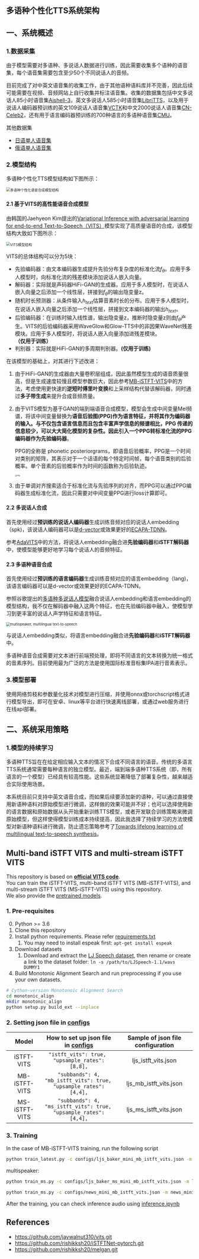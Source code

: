 ## 多语种个性化TTS系统架构

## 一、系统概述

### 1.数据采集

由于模型需要对多语种、多说话人数据进行训练，因此需要收集多个语种的语音集，每个语音集需要包含至少50个不同说话人的音频。

目前完成了对中英文语音集的收集工作，由于其他语种语料库并不完善，因此后续可能需要在视频、音频网站上自行收集并标注语音集。收集的数据集包括中文多说话人85小时语音集[Aishell-3](http://www.aishelltech.com/aishell_3)，英文多说话人585小时语音集[LibriTTS](https://www.openslr.org/60/)，以及用于说话人编码器预训练的英文109说话人语音集[VCTK](https://datashare.is.ed.ac.uk/handle/10283/2651)和中文2000说话人语音集[CN-Celeb2](http://www.openslr.org/82/)，还有用于语言编码器预训练的700种语言的多语种语音集[CMU](http://festvox.org/cmu_wilderness/)。

其他数据集
- [日语单人语音集]()
- [俄语单人语音集](https://doc-04-c0-docs.googleusercontent.com/docs/securesc/jebruk45dpas4pnah0rkdjgqa8d598nv/kkvdlfv114jeafmg8ianvegtmg31a2sm/1664248500000/10824087994591713122/08972607164013668951/1Y6vv--gcDx-S8DieSGaD7WnB86kZLgc_?e=download&ax=ALW9-sAZrwJdz8HVDMak0lkNpPFhahfeu6f8RlWI_0YrUrZdxaFa-911ocfhdjpQXRqIqoxCK83puO4JYSIW7IWAs4u25E1cmFO87tx50Dgs7fZY5yyLsYvAlWkLgyqzqVSO-sgRylLZcyQJx6xTGbvUmxY09YTZN9eTJJGBk75kdp0XIW2K2Ay3qkYCAk_fxlaLaWNZlEBw5pF_z-XySuu_vItsOJfFRBtmEM8mY3Q2G2vrItAuCLTEbmO3TwXDfOFFD9R_F7l4laEPwtikxNe1tp3i9c_B4aGSb282EgAxzYA4pHaPi3dWAc-tDPupeeZfZ2k_FZC4uZldixWJhn3E6jnqcdNo7er8poAz52GBTvhlxCndlxRI2f07zJr7tnxCTj2Ovo823FHwzVL4gcc6TBH7bKo6dwEG469LMI4ErlNtDnfRLjyxwTdgIf0fSlyIdMZW8mEiAg3X5In2tSXM40Xfw3XFfIGZIckQXNovSwebUa9jUXCwZ-xQWunhPVbrsREBm1TuySDMmV72Uwk6HVn4Ww7x3J2pLz3FKdKGVbPISKKGhN9ebalqGbVP0caRV3vP2vwknQHzBm6XjUupgiObPuvJ6OCyLOpH6fIti08BYZk20GKuHx5Dj6NCOFwsPg268BcG3NhAHSXPs3PL6rHREPxOxLb68dA3ULglamn9KgEzyh4U88qAQ7_LNipXLSGcP_FAb18Rzw&uuid=cd09e3e5-3177-4a3c-94e1-e830836151ec&authuser=0)

### 2.模型结构

多语种个性化TTS模型结构如下图所示：

<img src="http://pic.panjiangtao.cn/img/image-20230211162419769.png" alt="多语种个性化语音合成模型结构" style="zoom: 67%;" />

#### 2.1 基于VITS的高性能语音合成模型

由韩国的Jaehyeon Kim提出的[Variational Inference with adversarial learning for end-to-end Text-to-Speech（VITS）](https://arxiv.org/pdf/2106.06103)模型实现了高质量语音的合成，该模型结构大致如下图所示：

<img src="http://pic.panjiangtao.cn/img/image-20230211163902553.png" alt="VITS模型结构" style="zoom:67%;" />

VITS的总体结构可以分为5块：

- 先验编码器：由文本编码器生成提升先验分布复杂度的标准化流$f_θ$。应用于多人模型时，向标准化流的残差模块添加说话人嵌入向量。
- 解码器：实际就是声码器HiFi-GAN的生成器。应用于多人模型时，在说话人嵌入向量之后添加一个线性层，拼接到$f_θ$的输出隐变量z。
- 随机时长预测器：从条件输入$h_{text}$估算音素时长的分布。应用于多人模型时，在说话人嵌入向量之后添加一个线性层，拼接到文本编码器的输出$h_{text}$。
- 后验编码器：在训练时输入线性谱，输出隐变量z，推断时隐变量z则由$f_θ$产生。VITS的后验编码器采用WaveGlow和Glow-TTS中的非因果WaveNet残差模块。应用于多人模型时，将说话人嵌入向量添加进残差模块。**（仅用于训练）**
- 判别器：实际就是HiFi-GAN的多周期判别器。**(仅用于训练)**

在该模型的基础上，对其进行下述改进：

1. 由于HiFi-GAN的生成器由大量卷积层组成，因此虽然模型生成的语音质量很高，但是生成速度较慢且模型参数巨大，因此参考[MB-iSTFT-VITS](https://arxiv.org/pdf/2210.15975)中的方法，考虑使用更快速的**逆短时傅里叶变换**和上采样结构代替该解码器，同时通过**多子带生成**来提升合成音频质量。

2. 由于VITS模型为基于GAN的端到端语音合成模型，模型会生成中间变量Mel频谱，将该中间变量替换为**语音后验图(PPG)**作为语言特征，并将其作为编码器的输入。与不仅包含语言信息而且包含丰富声学信息的频谱相比，PPG 传递的信息较少，可以大大简化模型的复杂性。因此引入一个PPG转标准化流的PPG编码器作为**先验编码器**。

   PPG的全称是 phonetic posteriorgrams，即语音后验概率，PPG是一个时间对类别的矩阵，其表示对于一个话语的每个特定时间帧，每个语音类别的后验概率。单个音素的后验概率作为时间的函数称为后验轨迹。

   <img src="http://pic.panjiangtao.cn/img/20210627215421981.png" alt="img" style="zoom:33%;" />

3. 由于单调对齐搜索适合于标准化流与先验序列的对齐，而PPG可以通过PPG编码器生成标准化流，因此只需要对中间变量PPG进行loss计算即可。

#### 2.2 多说话人合成

首先使用经过**预训练的说话人编码器**生成训练音频对应的说话人embedding（spk)，该说话人编码器可以是[d-vector](https://arxiv.org/pdf/)或效果更好的[ECAPA-TDNN](https://arxiv.org/pdf/2005.07143)。

参考[AdaVITS](https://arxiv.org/pdf/2206.00208)中的方法，将说话人embedding融合进**先验编码器**和**iSTFT解码器**中，使模型能够更好地学习每个说话人的音频特征。

#### 2.3 多语种语音合成

首先使用经过**预训练的语言编码器**生成训练音频对应的语言embedding（lang)，该语言编码器可以是d-vector或效果更好的ECAPA-TDNN。

参照谷歌提出的[多语种多说话人模型](https://arxiv.org/pdf/1907.04448.pdf)融合说话人embedding和语言embedding的模型结构，我不仅在解码器中融入这两个特征，也在先验编码器中融入，使模型学习到更丰富的说话人声学特征和语言特征。

<img src="http://pic.panjiangtao.cn/img/image-20230213180737177.png" alt="multispeaker, multilingual text-to-speech" style="zoom:67%;" />

与说话人embedding类似，将语言embedding融合进**先验编码器**和**iSTFT解码器**中。

多语种语音合成需要对文本进行前端预处理，即将不同语言的文本转换为统一格式的音素序列。目前使用最为广泛的方法是使用国际标准音标集IPA进行音素表示。

### 3.模型部署

使用网络剪枝和参数量化技术对模型进行压缩，并使用onnx或torchscript格式进行模型导出，即可在安卓、linux等平台进行快速离线部署，或通过web服务进行在线api部署。

## 二、系统采用策略

### 1.模型的持续学习

多语种TTS旨在在给定相应输入文本的情况下合成不同语言的语音。传统的多语言TTS系统通常需要每种语言的独立模型。最近，端到端多语种TTS系统（即，所有语言的一个模型）已经具有较高性能。这些系统显著降低了部署复杂性，越来越适合实际使用场景。

本系统目前只支持中英文语音合成，而如果后续要添加新的语种，可以通过直接使用新语种语料对原始模型进行微调，这样做的效果可能并不好；也可以选择使用新的语言数据和原始数据从头开始重新训练TTS模型，或者开发联合训练策略来微调原始模型，但这样使得模型训练成本持续提高，因此我选择了持续学习的方法使模型对新语种语料进行微调，防止遗忘策略参考了[Towards lifelong learning of multilingual text-to-speech synthesis](https://ieeexplore.ieee.org/stamp/stamp.jsp?tp=&arnumber=9746968)。


## Multi-band iSTFT VITS and multi-stream iSTFT VITS 
This repository is based on **[official VITS code](https://github.com/jaywalnut310/vits.git)**.<br>
You can train the iSTFT-VITS, multi-band iSTFT VITS (MB-iSTFT-VITS), and multi-stream iSTFT VITS (MS-iSTFT-VITS) using this repository.<br>
We also provide the [pretrained models](https://drive.google.com/drive/folders/1CKSRFUHMsnOl0jxxJVCeMzyYjaM98aI2?usp=sharing).
### 1. Pre-requisites

0. Python >= 3.6
0. Clone this repository
0. Install python requirements. Please refer [requirements.txt](requirements.txt)
    1. You may need to install espeak first: `apt-get install espeak`
0. Download datasets
    1. Download and extract the [LJ Speech dataset](https://keithito.com/LJ-Speech-Dataset/), then rename or create a link to the dataset folder: `ln -s /path/to/LJSpeech-1.1/wavs DUMMY1`
0. Build Monotonic Alignment Search and run preprocessing if you use your own datasets.
```sh
# Cython-version Monotonoic Alignment Search
cd monotonic_align
mkdir monotonic_align
python setup.py build_ext --inplace
```

### 2. Setting json file in [configs](configs)

| Model | How to set up json file in [configs](configs) | Sample of json file configuration|
| :---: | :---: | :---: |
| iSTFT-VITS | ```"istft_vits": true, ```<br>``` "upsample_rates": [8,8], ``` | ljs_istft_vits.json |
| MB-iSTFT-VITS | ```"subbands": 4,```<br>```"mb_istft_vits": true, ```<br>``` "upsample_rates": [4,4], ``` | ljs_mb_istft_vits.json |
| MS-iSTFT-VITS | ```"subbands": 4,```<br>```"ms_istft_vits": true, ```<br>``` "upsample_rates": [4,4], ``` | ljs_ms_istft_vits.json |

### 3. Training
In the case of MB-iSTFT-VITS training, run the following script
```sh
python train_latest.py -c configs/ljs_baker_mini_mb_istft_vits.json -m ljs_baker_mini_mb_istft_vits

```
multispeaker:
```sh
python train_ms.py -c configs/ljs_baker_ms_mini_mb_istft_vits.json -m ljs_baker_ms_mini_mb_istft_vits
```

```sh
python train_ms.py -c configs/news_mini_mb_istft_vits.json -m news_mini_mb_istft_vits
```

After the training, you can check inference audio using [inference.ipynb](inference.ipynb)

## References
- https://github.com/jaywalnut310/vits.git
- https://github.com/rishikksh20/iSTFTNet-pytorch.git
- https://github.com/rishikksh20/melgan.git
